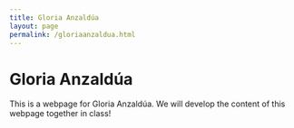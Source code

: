 ```yaml
---
title: Gloria Anzaldúa
layout: page
permalink: /gloriaanzaldua.html
---
```

# Gloria Anzaldúa
This is a webpage for Gloria Anzaldúa. We will develop the content of this webpage together in class!
